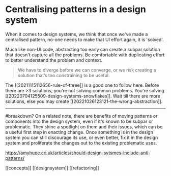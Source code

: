 # Centralising patterns in a design system

When it comes to design systems, we think that once we've made a centralised pattern, no-one needs to make that UI effort again, it is 'solved'.

Much like non-UI code, abstracting too early can create a subpar solution that doesn't capture all the problems. Be comfortable with duplicating effort to better understand the problem and context.

>We have to diverge before we can converge, or we risk creating a solution that’s too constraining to be useful.

The [[20211115112656-rule-of-three]] is a good one to follow here. Before there are >3 solutions, you're not solving common problems. You're solving [[20220704125509-design-systems-snowflakes]]. Wait till there are more solutions, else you may create [[20221026123121-the-wrong-abstraction]].

---

#breakdown?
On a related note, there are benefits of moving patterns or components into the design system, even if it's known to be subpar or problematic. They shine a spotlight on them and their issues, which can be a useful first step in enacting change. Once something is in the design system you can still discourage its use, or even better, fix it in the design system and proliferate the changes out to the existing problematic uses.

https://amyhupe.co.uk/articles/should-design-sytsmes-include-anti-patterns/

[[concepts]]
[[designsystem]]
[[refactoring]]